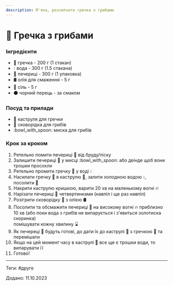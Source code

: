 ```yaml
---
description: М'яка, розсипчата гречка з грибами
---
```


# 🍲 Гречка з грибами

### Інгредієнти

* 🌾 гречка - 200 г (1 стакан)
* 💧 вода - 300 г (1.5 стакана)
* 🍄 печериці - 300 г (1 упаковка)
* 🛢️ олія для смаження - 5 г
* :salt: сіль - 5 г
* ⚫ чорний перець - за смаком

### Посуд та прилади

* 🍲 каструля для гречки
* 🍳 сковорідка для грибів
* :bowl\_with\_spoon: миска для грибів

### Крок за кроком

1. Ретельно помити печериці 🍄 від бруду/піску&#x20;
2. Залишити печериці 🍄 у мисці :bowl\_with\_spoon: або деінде щоб вони трошки просохли
3. Ретельно промити гречку 🌾 у воді :droplet:
4. Насипати гречку 🌾 в каструлю 🍲, залити холодною водою :droplet:, посолити :salt:
5. Накрити каструлю кришкою, варити 20 хв на маленькому вогні :fire:
6. Нарізати печериці 🍄 четвертинками (навпіл і ще раз навпіл)
7. Розігрити сковорідку 🍳 з олією 🛢️
8. Посолити та обсмажити печериці 🍄 на високому вогні :fire: приблизно 10 хв (або поки вода з грибів не випарується і з'явиться золотиска скоринка)\
   помішувати кожну хвилину :hourglass:
9. Як печереці 🍄 будуть готові, до дати їх до каструлі 🍲 з гречкою 🌾 та перемішати
10. Якщо на цей момент часу в каструлі 🍲 все ще є трошки води, то випарувати її
11. Готово!

***

Теги: #друге

Додано: 11.10.2023
